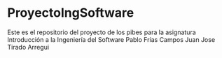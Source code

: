# ProyectoIngSoftware
Este es el repositorio del proyecto de los pibes para la asignatura Introducción a la Ingeniería del Software
Pablo Frías Campos
Juan Jose Tirado Arregui

